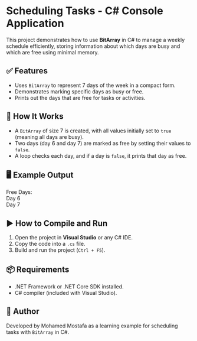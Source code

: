 # Scheduling Tasks - C# Console Application  
This project demonstrates how to use **BitArray** in C# to manage a weekly schedule efficiently, storing information about which days are busy and which are free using minimal memory.  
## ✅ Features  
- Uses `BitArray` to represent 7 days of the week in a compact form.  
- Demonstrates marking specific days as busy or free.  
- Prints out the days that are free for tasks or activities.  
## 🧠 How It Works  
- A `BitArray` of size 7 is created, with all values initially set to `true` (meaning all days are busy).  
- Two days (day 6 and day 7) are marked as free by setting their values to `false`.  
- A loop checks each day, and if a day is `false`, it prints that day as free.  
## 🖥 Example Output  
Free Days:  
Day 6  
Day 7  
## ▶️ How to Compile and Run  
1. Open the project in **Visual Studio** or any C# IDE.  
2. Copy the code into a `.cs` file.  
3. Build and run the project (`Ctrl + F5`).  
## 📦 Requirements  
- .NET Framework or .NET Core SDK installed.  
- C# compiler (included with Visual Studio).  
## 👤 Author  
Developed by Mohamed Mostafa as a learning example for scheduling tasks with `BitArray` in C#.  
